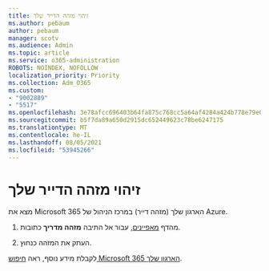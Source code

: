 ```yaml
---
title: זיהוי מזהה הדייר שלך
ms.author: pebaum
author: pebaum
manager: scotv
ms.audience: Admin
ms.topic: article
ms.service: o365-administration
ROBOTS: NOINDEX, NOFOLLOW
localization_priority: Priority
ms.collection: Adm_O365
ms.custom:
- "9002889"
- "5517"
ms.openlocfilehash: 3e78afcc696403b64fa875c768cc5a64af4284a424b778e79e0921e190a01e22
ms.sourcegitcommit: b5f7da89a650d2915dc652449623c78be6247175
ms.translationtype: MT
ms.contentlocale: he-IL
ms.lasthandoff: 08/05/2021
ms.locfileid: "53945266"
---
```

# <a name="identify-your-tenant-id"></a>זיהוי מזהה הדייר שלך

מצא את Microsoft 365 הארגון שלך (מזהה דייר) במרכז הניהול של Azure.

1. מהדף [מאפיינים](https://aka.ms/AzurePropertiesPage), עבור אל התיבה **מזהה מדריך** כתובות.

2. העתק את המזהה כנחוץ.

לקבלת מידע נוסף, ראה [חיפוש Microsoft 365 הארגון שלך](https://docs.microsoft.com/onedrive/find-your-office-365-tenant-id).
